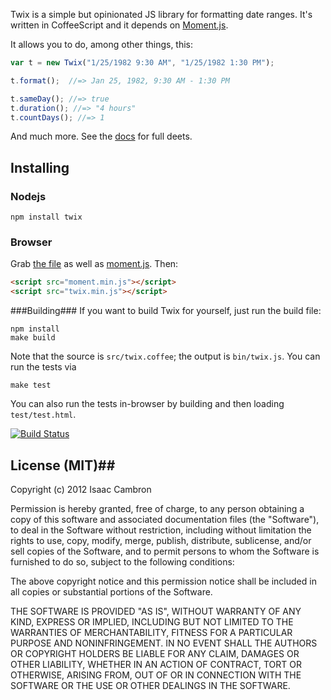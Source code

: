 Twix is a simple but opinionated JS library for formatting date ranges. It's written in CoffeeScript and it depends on [Moment.js](http://momentjs.com/).

It allows you to do, among other things, this:

```js
var t = new Twix("1/25/1982 9:30 AM", "1/25/1982 1:30 PM");

t.format();  //=> Jan 25, 1982, 9:30 AM - 1:30 PM

t.sameDay(); //=> true
t.duration(); //=> "4 hours"
t.countDays(); //=> 1
```

And much more. See the [docs](https://github.com/icambron/twix.js/wiki/Documentation) for full deets.

## Installing ##

### Nodejs ###

    npm install twix

### Browser ###

Grab [the file](https://raw.github.com/icambron/twix.js/master/bin/twix.min.js) as well as [moment.js](https://raw.github.com/timrwood/moment/1.3.0/moment.min.js). Then:

```html
<script src="moment.min.js"></script>
<script src="twix.min.js"></script>
```

###Building###
If you want to build Twix for yourself, just run the build file:

    npm install
    make build
    
Note that the source is `src/twix.coffee`; the output is `bin/twix.js`. You can run the tests via

    make test
    
You can also run the tests in-browser by building and then loading `test/test.html`.

[![Build Status](https://secure.travis-ci.org/icambron/twix.js.png)](http://travis-ci.org/icambron/twix.js)

## License (MIT)##

Copyright (c) 2012 Isaac Cambron

Permission is hereby granted, free of charge, to any person obtaining a copy of this software and associated documentation files (the "Software"), to deal in the Software without restriction, including without limitation the rights to use, copy, modify, merge, publish, distribute, sublicense, and/or sell copies of the Software, and to permit persons to whom the Software is furnished to do so, subject to the following conditions:

The above copyright notice and this permission notice shall be included in all copies or substantial portions of the Software.

THE SOFTWARE IS PROVIDED "AS IS", WITHOUT WARRANTY OF ANY KIND, EXPRESS OR IMPLIED, INCLUDING BUT NOT LIMITED TO THE WARRANTIES OF MERCHANTABILITY, FITNESS FOR A PARTICULAR PURPOSE AND NONINFRINGEMENT. IN NO EVENT SHALL THE AUTHORS OR COPYRIGHT HOLDERS BE LIABLE FOR ANY CLAIM, DAMAGES OR OTHER LIABILITY, WHETHER IN AN ACTION OF CONTRACT, TORT OR OTHERWISE, ARISING FROM, OUT OF OR IN CONNECTION WITH THE SOFTWARE OR THE USE OR OTHER DEALINGS IN THE SOFTWARE.